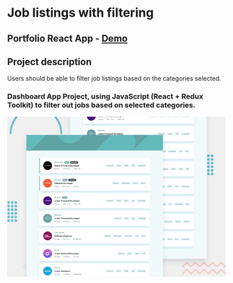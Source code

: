 # Job listings with filtering

## Portfolio React App - [Demo](https://mve-react-rtk-dashboard-app.vercel.app/)

## Project description

Users should be able to filter job listings based on the categories selected.

### Dashboard App Project, using JavaScript (React + Redux Toolkit) to filter out jobs based on selected categories.

![Dashboard](screenshot/dashboard.jpg 'Dashboard')

